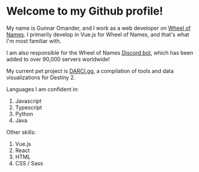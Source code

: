 # Welcome to my Github profile!
My name is Gunnar Omander, and I work as a web developer on [Wheel of Names](https://wheelofnames.com). I primarily develop in Vue.js for Wheel of Names, and that's what I'm most familiar with.

I am also responsible for the Wheel of Names [Discord bot](https://wheelofnames.com/faq/discordbot), which has been added to over 90,000 servers worldwide!

My current pet project is [DARCI.gg](https://darci.gg), a compilation of tools and data visualizations for Destiny 2.

Languages I am confident in:
1. Javascript
2. Typescript
3. Python
4. Java

Other skills:
1. Vue.js
2. React
3. HTML
4. CSS / Sass
